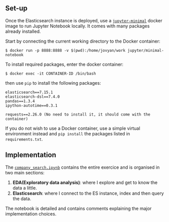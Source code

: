## Set-up
Once the Elasticsearch instance is deployed, use a [`jupyter-minimal`](https://hub.docker.com/r/jupyter/minimal-notebook/tags/) docker image to run Jupyter Notebook locally. It comes with many packages already installed.

Start by connecting the current working directory to the Docker container:
```
$ docker run -p 8888:8888 -v $(pwd):/home/jovyan/work jupyter/minimal-notebook 
```
To install required packages, enter the docker container:
```
$ docker exec -it CONTAINER-ID /bin/bash
```

then use `pip` to install the following packages:
```
elasticsearch==7.15.1
elasticsearch-dsl==7.4.0
pandas==1.3.4
ipython-autotime==0.3.1

requests==2.26.0 (No need to install it, it should come with the container)
```

If you do not wish to use a Docker container, use a simple virtual environment instead and `pip install` the packages listed in `requirements.txt`.

## Implementation

The [`company_search.ipynb`](https://github.com/HAEKADI/tp-elastic/blob/master/company_search.ipynb) contains the entire exercice and is organised in two main sections:

1. **EDA(Exploratory data analysis)**: where I explore and get to know the data a little.
2. **Elasticsearch**: where I connect to the ES instance, index and then query the data.

The notebook is detailed and contains comments explaining the major implementation choices.